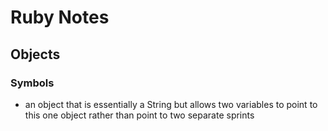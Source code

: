 # Ruby Notes

## Objects

### Symbols
- an object that is essentially a String but allows two variables to point to this one object rather than point to two separate sprints